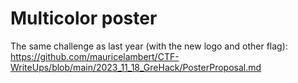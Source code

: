 # Multicolor poster

The same challenge as last year (with the new logo and other flag): https://github.com/mauricelambert/CTF-WriteUps/blob/main/2023_11_18_GreHack/PosterProposal.md
